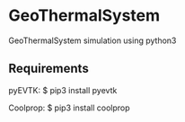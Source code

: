 # GeoThermalSystem
GeoThermalSystem simulation using python3

## Requirements
pyEVTK: $ pip3 install pyevtk

Coolprop:   $ pip3 install coolprop
